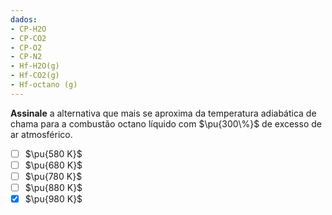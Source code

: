 ```yaml
---
dados:
- CP-H2O
- CP-CO2
- CP-O2
- CP-N2
- Hf-H2O(g)
- Hf-CO2(g)
- Hf-octano (g)
---
```

**Assinale** a alternativa que mais se aproxima da temperatura adiabática de chama para a combustão octano líquido com $\pu{300\%}$ de excesso de ar atmosférico.

- [ ] $\pu{580 K}$
- [ ] $\pu{680 K}$
- [ ] $\pu{780 K}$
- [ ] $\pu{880 K}$
- [x] $\pu{980 K}$